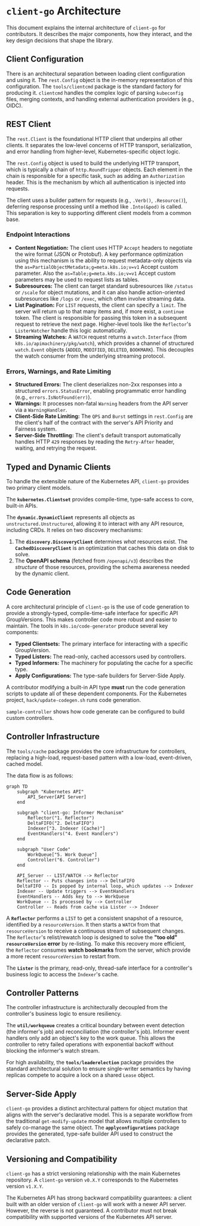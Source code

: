 # `client-go` Architecture

This document explains the internal architecture of `client-go` for contributors. It describes the
major components, how they interact, and the key design decisions that shape the library.

## Client Configuration

There is an architectural separation between loading client configuration and using it. The
`rest.Config` object is the in-memory representation of this configuration. The
`tools/clientcmd` package is the standard factory for producing it. `clientcmd` handles the
complex logic of parsing `kubeconfig` files, merging contexts, and handling external
authentication providers (e.g., OIDC).

## REST Client

The `rest.Client` is the foundational HTTP client that underpins all other clients. It separates
the low-level concerns of HTTP transport, serialization, and error handling from higher-level,
Kubernetes-specific object logic.

The `rest.Config` object is used to build the underlying HTTP transport, which is typically a
chain of `http.RoundTripper` objects. Each element in the chain is responsible for a specific
task, such as adding an `Authorization` header. This is the mechanism by which all authentication
is injected into requests.

The client uses a builder pattern for requests (e.g., `.Verb()`, `.Resource()`), deferring
response processing until a method like `.Into(&pod)` is called. This separation is key to
supporting different client models from a common base.

### Endpoint Interactions

*   **Content Negotiation:** The client uses HTTP `Accept` headers to negotiate the wire format
    (JSON or Protobuf). A key performance optimization using this mechanism is the ability to
    request metadata-only objects via the `as=PartialObjectMetadata;g=meta.k8s.io;v=v1` Accept custom parameter.
    Also the `as=Table;g=meta.k8s.io;v=v1` Accept custom parameters may be used to request lists as tables. 
*   **Subresources:** The client can target standard subresources like `/status` or `/scale` for
    object mutations, and it can also handle action-oriented subresources like `/logs` or
    `/exec`, which often involve streaming data.
*   **List Pagination:** For `LIST` requests, the client can specify a `limit`. The server will
    return up to that many items and, if more exist, a `continue` token. The client is
    responsible for passing this token in a subsequent request to retrieve the next page.
    Higher-level tools like the `Reflector`'s `ListerWatcher` handle this logic automatically.
*   **Streaming Watches:** A `WATCH` request returns a `watch.Interface` (from
    `k8s.io/apimachinery/pkg/watch`), which provides a channel of structured `watch.Event`
    objects (`ADDED`, `MODIFIED`, `DELETED`, `BOOKMARK`). This decouples the watch consumer from
    the underlying streaming protocol.

### Errors, Warnings, and Rate Limiting

*   **Structured Errors:** The client deserializes non-2xx responses into a structured
    `errors.StatusError`, enabling programmatic error handling (e.g., `errors.IsNotFound(err)`).
*   **Warnings:** It processes non-fatal `Warning` headers from the API server via a
    `WarningHandler`.
*   **Client-Side Rate Limiting:** The `QPS` and `Burst` settings in `rest.Config` are the
    client's half of the contract with the server's API Priority and Fairness system.
*   **Server-Side Throttling:** The client's default transport automatically handles HTTP `429`
    responses by reading the `Retry-After` header, waiting, and retrying the request.

## Typed and Dynamic Clients

To handle the extensible nature of the Kubernetes API, `client-go` provides two primary client
models.

The **`kubernetes.Clientset`** provides compile-time, type-safe access to core, built-in APIs.

The **`dynamic.DynamicClient`** represents all objects as `unstructured.Unstructured`, allowing it
to interact with any API resource, including CRDs. It relies on two discovery mechanisms:
1.  The **`discovery.DiscoveryClient`** determines *what* resources exist. The
    **`CachedDiscoveryClient`** is an optimization that caches this data on disk to solve.
2.  The **OpenAPI schema** (fetched from `/openapi/v3`) describes the *structure* of those
    resources, providing the schema awareness needed by the dynamic client.

## Code Generation

A core architectural principle of `client-go` is the use of code generation to provide a
strongly-typed, compile-time-safe interface for specific API GroupVersions. This makes
controller code more robust and easier to maintain. The tools in `k8s.io/code-generator` produce
several key components:

*   **Typed Clientsets:** The primary interface for interacting with a specific GroupVersion.
*   **Typed Listers:** The read-only, cached accessors used by controllers.
*   **Typed Informers:** The machinery for populating the cache for a specific type.
*   **Apply Configurations:** The type-safe builders for Server-Side Apply.

A contributor modifying a built-in API type **must** run the code generation scripts to update all
of these dependent components. For the Kubernetes project, `hack/update-codegen.sh` runs code generation.

`sample-controller` shows how code generate can be configured to build custom controllers.

## Controller Infrastructure

The `tools/cache` package provides the core infrastructure for controllers, replacing a high-load,
request-based pattern with a low-load, event-driven, cached model.

The data flow is as follows:

```mermaid
graph TD
    subgraph "Kubernetes API"
        API_Server[API Server]
    end

    subgraph "client-go: Informer Mechanism"
        Reflector("1. Reflector")
        DeltaFIFO("2. DeltaFIFO")
        Indexer["3. Indexer (Cache)"]
        EventHandlers("4. Event Handlers")
    end

    subgraph "User Code"
        WorkQueue["5. Work Queue"]
        Controller("6. Controller")
    end

    API_Server -- LIST/WATCH --> Reflector
    Reflector -- Puts changes into --> DeltaFIFO
    DeltaFIFO -- Is popped by internal loop, which updates --> Indexer
    Indexer -- Update triggers --> EventHandlers
    EventHandlers -- Adds key to --> WorkQueue
    WorkQueue -- Is processed by --> Controller
    Controller -- Reads from cache via Lister --> Indexer
```

A **`Reflector`** performs a `LIST` to get a consistent snapshot of a resource, identified by a
`resourceVersion`. It then starts a `WATCH` from that `resourceVersion` to receive a continuous
stream of subsequent changes. The `Reflector`'s relist/rewatch loop is designed to solve the
**"too old" `resourceVersion` error** by re-listing. To make this recovery more efficient, the
`Reflector` consumes **watch bookmarks** from the server, which provide a more recent
`resourceVersion` to restart from.

The **`Lister`** is the primary, read-only, thread-safe interface for a controller's business
logic to access the `Indexer`'s cache.

## Controller Patterns

The controller infrastructure is architecturally decoupled from the controller's business logic to
ensure resiliency.

The **`util/workqueue`** creates a critical boundary between event detection (the informer's job)
and reconciliation (the controller's job). Informer event handlers only add an object's key to the
work queue. This allows the controller to retry failed operations with exponential backoff without
blocking the informer's watch stream.

For high availability, the **`tools/leaderelection`** package provides the standard architectural
solution to ensure single-writer semantics by having replicas compete to acquire a lock on a
shared `Lease` object.

## Server-Side Apply

`client-go` provides a distinct architectural pattern for object mutation that aligns with the
server's declarative model. This is a separate workflow from the traditional `get-modify-update`
model that allows multiple controllers to safely co-manage the same object. The
**`applyconfigurations`** package provides the generated, type-safe builder API used to
construct the declarative patch.

## Versioning and Compatibility

`client-go` has a strict versioning relationship with the main Kubernetes repository. A `client-go`
version `v0.X.Y` corresponds to the Kubernetes version `v1.X.Y`.

The Kubernetes API has strong backward compatibility guarantees: a client built with an older
version of `client-go` will work with a newer API server. However, the reverse is not guaranteed.
A contributor must not break compatibility with supported versions of the Kubernetes API server.

